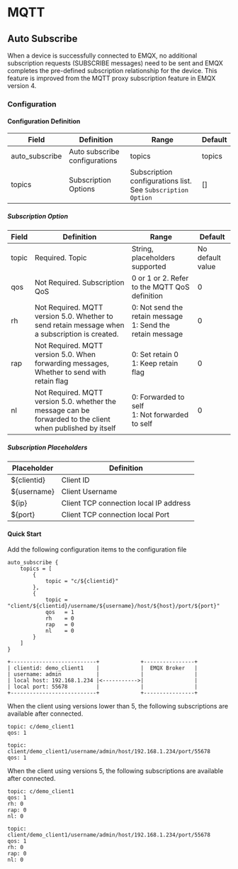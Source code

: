 # MQTT

## Auto Subscribe

When a device is successfully connected to EMQX, no additional subscription requests (SUBSCRIBE messages) need to be sent and EMQX completes the pre-defined subscription relationship for the device. This feature is improved from the MQTT proxy subscription feature in EMQX version 4.

### Configuration

#### Configuration Definition

| Field          | Definition                    | Range                                                       | Default |
| -------------- | ----------------------------- | ----------------------------------------------------------- | ------- |
| auto_subscribe | Auto subscribe configurations | topics                                                      | topics  |
| topics         | Subscription Options          | Subscription configurations list. See `Subscription Option` | []      |

##### Subscription Option

| Field | Definition                                                                                                   | Range                                                           | Default          |
| ----- | ------------------------------------------------------------------------------------------------------------ | --------------------------------------------------------------- | ---------------- |
| topic | Required. Topic                                                                                              | String, placeholders supported                                  | No default value |
| qos   | Not Required. Subscription QoS                                                                               | 0 or 1 or 2. Refer to the MQTT QoS definition                   | 0                |
| rh    | Not Required. MQTT version 5.0. Whether to send retain message when a subscription is created.               | 0: Not send the retain message </br>1: Send  the retain message | 0                |
| rap   | Not Required. MQTT version 5.0. When forwarding messages, Whether to send with retain flag                   | 0: Set retain 0</br>1: Keep retain flag                         | 0                |
| nl    | Not Required. MQTT version 5.0. whether the  message can be forwarded to the client when published by itself | 0: Forwarded to self</br>1: Not forwarded to self               | 0                |

##### Subscription Placeholders

| Placeholder | Definition                             |
| ----------- | -------------------------------------- |
| ${clientid} | Client ID                              |
| ${username} | Client Username                        |
| ${ip}       | Client TCP connection local IP address |
| ${port}     | Client TCP connection local Port       |

#### Quick Start

Add the following configuration items to the configuration file

```hocon
auto_subscribe {
    topics = [
        {
            topic = "c/${clientid}"
        },
        {
            topic = "client/${clientid}/username/${username}/host/${host}/port/${port}"
            qos   = 1
            rh    = 0
            rap   = 0
            nl    = 0
        }
    ]
}
```

```text
+---------------------------+             +----------------+
| clientid: demo_client1    |             |  EMQX Broker   |
| username: admin           |             |                |
| local host: 192.168.1.234 |<----------->|                |
| local port: 55678         |             |                |
+---------------------------+             +----------------+
```

When the client using versions lower than 5, the following subscriptions are available after connected.

```text
topic: c/demo_client1
qos: 1
```

```text
topic: client/demo_client1/username/admin/host/192.168.1.234/port/55678
qos: 1
```

When the client using versions 5, the following subscriptions are available after connected.

```text
topic: c/demo_client1
qos: 1
rh: 0
rap: 0
nl: 0
```

```text
topic: client/demo_client1/username/admin/host/192.168.1.234/port/55678
qos: 1
rh: 0
rap: 0
nl: 0
```

